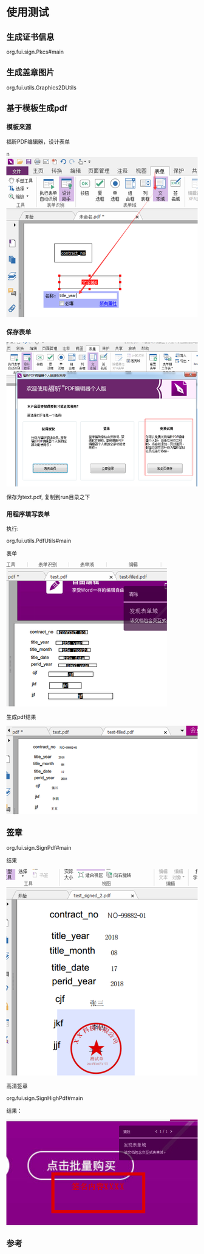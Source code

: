 #  使用测试

## 生成证书信息

org.fui.sign.Pkcs#main



## 生成盖章图片

org.fui.utils.Graphics2DUtils





## 基于模板生成pdf

### 模板来源

福昕PDF编辑器，设计表单

n![创建表单](image/foxit_form_edit.png)



### 保存表单

![保存表单](image/foxit_form_edit_save.png)

保存为text.pdf, 复制到run目录之下



### 用程序填写表单

执行: 

org.fui.utils.PdfUtils#main



表单

![表单](image/pdf_form.png)



生成pdf结果

![结果](image/pdf_result.png)



## 签章

org.fui.sign.SignPdf#main

结果

![result](image/sign_result.png)

高清签章

org.fui.sign.SignHighPdf#main

结果：

![](image/sign_result2.png)



## 参考



